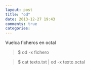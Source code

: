 ```yaml
---
layout: post
title: "od"
date: 2013-12-27 19:43
comments: true
categories: 
---
```

Vuelca ficheros en octal

>$ od -x fichero 

>$ cat texto.txt | od -x texto.octal

